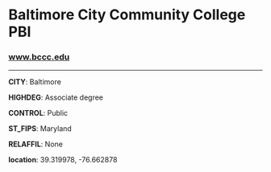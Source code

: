 # Baltimore City Community College PBI
### www.bccc.edu
---
**CITY**: Baltimore

**HIGHDEG**: Associate degree

**CONTROL**: Public

**ST_FIPS**: Maryland

**RELAFFIL**: None

**location**: 39.319978, -76.662878